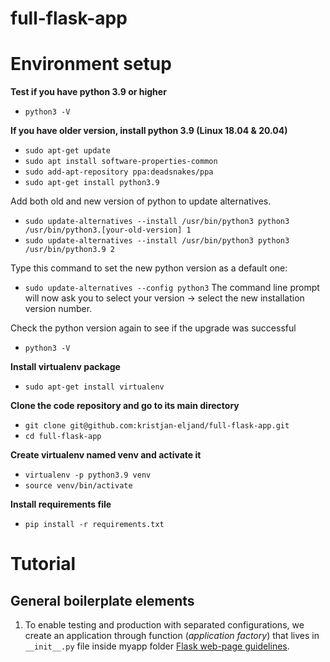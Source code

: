 # full-flask-app
# Environment setup
**Test if you have python 3.9 or higher**
* `python3 -V`

**If you have older version, install python 3.9 (Linux 18.04 & 20.04)**
* `sudo apt-get update`
* `sudo apt install software-properties-common`
* `sudo add-apt-repository ppa:deadsnakes/ppa`
* `sudo apt-get install python3.9`

Add both old and new version of python to update alternatives.
* `sudo update-alternatives --install /usr/bin/python3 python3 /usr/bin/python3.[your-old-version] 1`
* `sudo update-alternatives --install /usr/bin/python3 python3 /usr/bin/python3.9 2`

Type this command to set the new python version as a default one:
* `sudo update-alternatives --config python3`
The command line prompt will now ask you to select your version -> select the new installation version number.

Check the python version again to see if the upgrade was successful
* `python3 -V`

**Install virtualenv package**
* `sudo apt-get install virtualenv`

**Clone the code repository and go to its main directory**
* `git clone git@github.com:kristjan-eljand/full-flask-app.git`
* `cd full-flask-app`

**Create virtualenv named venv and activate it**
* `virtualenv -p python3.9 venv`
* `source venv/bin/activate`

**Install requirements file**
* `pip install -r requirements.txt`

# Tutorial
## General boilerplate elements
1. To enable testing and production with separated configurations, we create an application through function (*application factory*) that lives in `__init__.py` file inside myapp folder [Flask web-page guidelines](https://flask.palletsprojects.com/en/2.0.x/tutorial/factory/).


